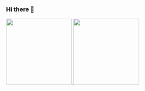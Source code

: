 ### Hi there 👋

<!--
**akamus/akamus** is a ✨ _special_ ✨ repository because its `README.md` (this file) appears on your GitHub profile.

Here are some ideas to get you started:

- 🔭 I’m currently working on ...
- 🌱 I’m currently learning ...
- 👯 I’m looking to collaborate on ...
- 🤔 I’m looking for help with ...
- 💬 Ask me about ...
- 📫 How to reach me: ...
- 😄 Pronouns: ...
- ⚡ Fun fact: ...
-->

<div>
<a href="https://github.com/akamus">
<img height="180em" src="https://github-readme-stats.vercel.app/api/top-langs/?username=akamus&layout=compact&langs_count=7&theme=dracula"/>
<img height="180em" src="https://github-readme-stats.vercel.app/api?username=akamus&show_icons=true&theme=dracula&include_all_commits=true&count_private=true"/>
</div>
  
